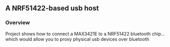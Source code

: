 ## A NRF51422-based usb host ##

### Overview ###

Project shows how to connect a MAX3421E to a NRF51422 bluetooth chip... which would allow you to proxy physical usb devices over bluetooth
